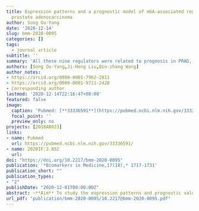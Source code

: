 ```yaml
---
title: Expression patterns and a prognostic model of m6A-associated regulators in
  prostate adenocarcinoma
author: Song Ou-Yang
date: '2020-12-14'
slug: bmm-2020-0095
categories: []
tags:
  - journal article
subtitle: ''
summary: 'All these nine regulators were related to prognosis in PRAD, and could be used as clinical biomarkers.'
authors: [Song Ou-Yang,Ji-Hong Liu,Qin-zhang Wang]
author_notes:
- https://orcid.org/0000-0001-7962-2811
- https://orcid.org/0000-0001-9711-2428
- Corresponding author
lastmod: '2020-12-14T22:16:47+08:00'
featured: false
image:
  caption: 'Pubmed: [**33336591**](https://pubmed.ncbi.nlm.nih.gov/33336591/)'
  focal_point: ''
  preview_only: no
projects: [2018AB023]
links:
- name: Pubmed
  url: https://pubmed.ncbi.nlm.nih.gov/33336591/
- name: 2020IF:2.852
  url: 
doi: "https://doi.org/10.2217/bmm-2020-0095"
publication: '*Biomarkers in Medicine,17(18),* 1717-1731'
publication_short: ""
publication_types:
- "2"
publishDate: "2020-12-01T00:00:00Z"
abstract: ~**Aim** To study the expression patterns and prognostic value of the m ⁶ A-associated regulators in prostate adenocarcinoma (PRAD). **Materials and methods** The mRNA expression and clinical data were downloaded from ‘The Cancer Genome Atlas database’. The m ⁶ A-associated variants were downloaded from m ⁶ AVar database, and combined with 14 common m ⁶ A regulators for subsequent analysis. One-way analysis of variance, univariate Cox regression analysis and least absolute shrinkage and selection operator algorithm were successively applied to obtain the ultimate regulators and prognostic model. Finally, consensus clustering, protein–protein interaction (PPI) and enrichment analysis were performed. **Result** Nine regulators were obtained. PRAD patients could be classified into two risk groups and subclasses with significant survival differences by the prognostic model and consensus clustering, respectively. **Conclusion**All these nine regulators were related to prognosis in PRAD, and could be used as clinical biomarkers.
url_pdf: "publication/bmm-2020-0095/10.2217@bmm-2020-0095.pdf"
---
```

